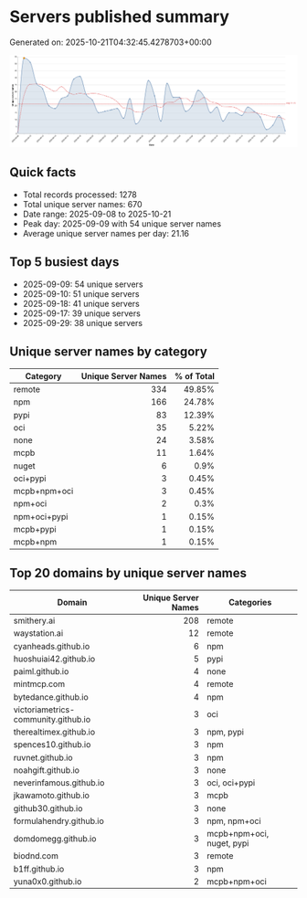 # Servers published summary

Generated on: 2025-10-21T04:32:45.4278703+00:00

![Unique servers per day](servers-per-day.svg)

## Quick facts
- Total records processed: 1278
- Total unique server names: 670
- Date range: 2025-09-08 to 2025-10-21
- Peak day: 2025-09-09 with 54 unique server names
- Average unique server names per day: 21.16

## Top 5 busiest days
- 2025-09-09: 54 unique servers
- 2025-09-10: 51 unique servers
- 2025-09-18: 41 unique servers
- 2025-09-17: 39 unique servers
- 2025-09-29: 38 unique servers

## Unique server names by category

| Category | Unique Server Names | % of Total |
|----------|---------------------:|-----------:|
| remote | 334 | 49.85% |
| npm | 166 | 24.78% |
| pypi | 83 | 12.39% |
| oci | 35 | 5.22% |
| none | 24 | 3.58% |
| mcpb | 11 | 1.64% |
| nuget | 6 | 0.9% |
| oci+pypi | 3 | 0.45% |
| mcpb+npm+oci | 3 | 0.45% |
| npm+oci | 2 | 0.3% |
| npm+oci+pypi | 1 | 0.15% |
| mcpb+pypi | 1 | 0.15% |
| mcpb+npm | 1 | 0.15% |

## Top 20 domains by unique server names

| Domain | Unique Server Names | Categories |
|--------|---------------------:|------------|
| smithery.ai | 208 | remote |
| waystation.ai | 12 | remote |
| cyanheads.github.io | 6 | npm |
| huoshuiai42.github.io | 5 | pypi |
| paiml.github.io | 4 | none |
| mintmcp.com | 4 | remote |
| bytedance.github.io | 4 | npm |
| victoriametrics-community.github.io | 3 | oci |
| therealtimex.github.io | 3 | npm, pypi |
| spences10.github.io | 3 | npm |
| ruvnet.github.io | 3 | npm |
| noahgift.github.io | 3 | none |
| neverinfamous.github.io | 3 | oci, oci+pypi |
| jkawamoto.github.io | 3 | mcpb |
| github30.github.io | 3 | none |
| formulahendry.github.io | 3 | npm, npm+oci |
| domdomegg.github.io | 3 | mcpb+npm+oci, nuget, pypi |
| biodnd.com | 3 | remote |
| b1ff.github.io | 3 | npm |
| yuna0x0.github.io | 2 | mcpb+npm+oci |

